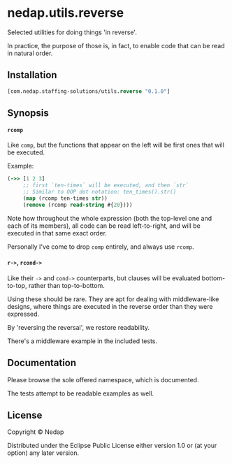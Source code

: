 # nedap.utils.reverse

Selected utilities for doing things 'in reverse'.

In practice, the purpose of those is, in fact, to enable code that can be read in natural order.

## Installation

```clojure
[com.nedap.staffing-solutions/utils.reverse "0.1.0"]
````

## Synopsis

#### `rcomp`

Like `comp`, but the functions that appear on the left will be first ones that will be executed.

Example:

```clojure
(->> [1 2 3]
     ;; first `ten-times` will be executed, and then `str`
     ;; Similar to OOP dot notation: ten_times().str()
     (map (rcomp ten-times str))
     (remove (rcomp read-string #{20})))
```

Note how throughout the whole expression (both the top-level one and each of its members),
all code can be read left-to-right, and will be executed in that same exact order. 

Personally I've come to drop `comp` entirely, and always use `rcomp`.  

#### `r->`, `rcond->`

Like their `->` and `cond->` counterparts, but clauses will be evaluated bottom-to-top, rather than top-to-bottom.

Using these should be rare. They are apt for dealing with middleware-like designs,
where things are executed in the reverse order than they were expressed.

By 'reversing the reversal', we restore readability.

There's a middleware example in the included tests.

## Documentation

Please browse the sole offered namespace, which is documented.

The tests attempt to be readable examples as well.

## License

Copyright © Nedap

Distributed under the Eclipse Public License either version 1.0 or (at
your option) any later version.
